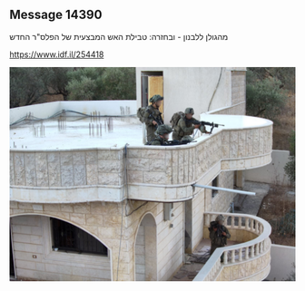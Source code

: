 ## Message 14390

מהגולן ללבנון - ובחזרה:
טבילת האש המבצעית של הפלס"ר החדש

https://www.idf.il/254418

![Photo](14390/14390_photo.jpg)
